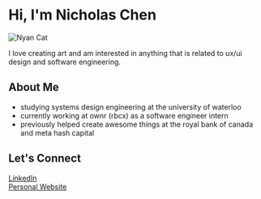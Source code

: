 # Hi, I'm Nicholas Chen  
![Nyan Cat](https://www.icegif.com/wp-content/uploads/2024/09/nyan-cat-icegif-10.gif)


I love creating art and am interested in anything that is related to ux/ui design and software engineering. 

## About Me  
- studying systems design engineering at the university of waterloo
- currently working at ownr (rbcx) as a software engineer intern
- previously helped create awesome things at the royal bank of canada and meta hash capital

## Let's Connect  

[LinkedIn](https://www.linkedin.com/in/nicholas-chen-85886726a/)  
[Personal Website](https://nicholas-personal-website-eta.vercel.app)
